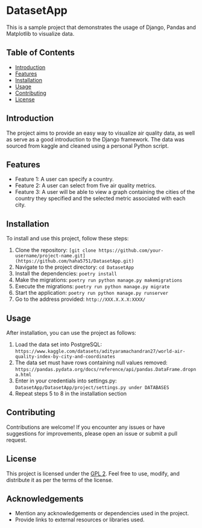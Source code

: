 # DatasetApp

This is a sample project that demonstrates the usage of Django, Pandas and Matplotlib to visualize data. 

## Table of Contents

- [Introduction](#introduction)
- [Features](#features)
- [Installation](#installation)
- [Usage](#usage)
- [Contributing](#contributing)
- [License](#license)

## Introduction

The project aims to provide an easy way to visualize air quality data, as well as serve as a good introduction to the Django framework. 
The data was sourced from kaggle and cleaned using a personal Python script. 

## Features

- Feature 1: A user can specify a country.
- Feature 2: A user can select from five air quality metrics. 
- Feature 3: A user will be able to view a graph containing the cities of the country they specified and the selected metric associated with each city. 

## Installation

To install and use this project, follow these steps:

1. Clone the repository: `[git clone https://github.com/your-username/project-name.git](https://github.com/haha5751/DatasetApp.git)`
2. Navigate to the project directory: `cd DatasetApp`
3. Install the dependencies: `poetry install`
5. Make the migrations: `poetry run python manage.py makemigrations`
6. Execute the migrations: `poetry run python manage.py migrate`
7. Start the application: `poetry run python manage.py runserver`
8. Go to the address provided: `http://XXX.X.X.X:XXXX/` 

## Usage

After installation, you can use the project as follows:

1. Load the data set into PostgreSQL: `https://www.kaggle.com/datasets/adityaramachandran27/world-air-quality-index-by-city-and-coordinates`
2. The data set must have rows containing null values removed: `https://pandas.pydata.org/docs/reference/api/pandas.DataFrame.dropna.html`
3. Enter in your credentials into settings.py: `DatasetApp/DatasetApp/project/settings.py under DATABASES`
4. Repeat steps 5 to 8 in the installation section

## Contributing

Contributions are welcome! If you encounter any issues or have suggestions for improvements, please open an issue or submit a pull request.

## License

This project is licensed under the [GPL 2](./LICENSE). Feel free to use, modify, and distribute it as per the terms of the license.

## Acknowledgements

- Mention any acknowledgements or dependencies used in the project.
- Provide links to external resources or libraries used.

